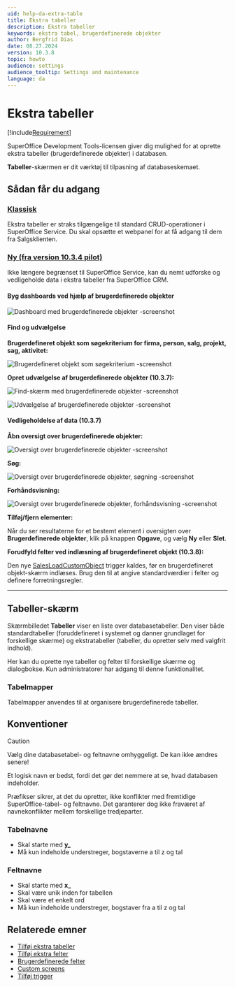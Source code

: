 ```yaml
---
uid: help-da-extra-table
title: Ekstra tabeller
description: Ekstra tabeller
keywords: ekstra tabel, brugerdefinerede objekter
author: Bergfrid Dias
date: 08.27.2024
version: 10.3.8
topic: howto
audience: settings
audience_tooltip: Settings and maintenance
language: da
---
```


# Ekstra tabeller

[!include[Requirement](../../learn/includes/req-expander-services.md)]

SuperOffice Development Tools-licensen giver dig mulighed for at oprette ekstra tabeller (brugerdefinerede objekter) i databasen.

**Tabeller**-skærmen er dit værktøj til tilpasning af databaseskemaet.

## Sådan får du adgang

<!-- markdownlint-disable MD051 -->
### [Klassisk](#tab/extra-table-old)

Ekstra tabeller er straks tilgængelige til standard CRUD-operationer i SuperOffice Service. Du skal opsætte et webpanel for at få adgang til dem fra Salgsklienten.

### [Ny (fra version 10.3.4 pilot)](#tab/extra-table-new)

Ikke længere begrænset til SuperOffice Service, kan du nemt udforske og vedligeholde data i ekstra tabeller fra SuperOffice CRM.

#### Byg dashboards ved hjælp af brugerdefinerede objekter

![Dashboard med brugerdefinerede objekter -screenshot][img1]

#### Find og udvælgelse

**Brugerdefineret objekt som søgekriterium for firma, person, salg, projekt, sag, aktivitet:**

![Brugerdefineret objekt som søgekriterium -screenshot][img2]

**Opret udvælgelse af brugerdefinerede objekter (10.3.7):**

![Find-skærm med brugerdefinerede objekter -screenshot][img3]

![Udvælgelse af brugerdefinerede objekter -screenshot][img4]

#### Vedligeholdelse af data (10.3.7)

**Åbn oversigt over brugerdefinerede objekter:**

![Oversigt over brugerdefinerede objekter -screenshot][img5]

**Søg:**

![Oversigt over brugerdefinerede objekter, søgning -screenshot][img6]

**Forhåndsvisning:**

![Oversigt over brugerdefinerede objekter, forhåndsvisning -screenshot][img7]

**Tilføj/fjern elementer:**

Når du ser resultaterne for et bestemt element i oversigten over **Brugerdefinerede objekter**, klik på knappen **Opgave**, og vælg **Ny** eller **Slet**.

**Forudfyld felter ved indlæsning af brugerdefineret objekt (10.3.8):**

Den nye [SalesLoadCustomObject][6] trigger kaldes, før en brugerdefineret objekt-skærm indlæses. Brug den til at angive standardværdier i felter og definere forretningsregler.

***
<!-- markdownlint-restore -->

## Tabeller-skærm

Skærmbilledet **Tabeller** viser en liste over databasetabeller. Den viser både standardtabeller (foruddefineret i systemet og danner grundlaget for forskellige skærme) og ekstratabeller (tabeller, du opretter selv med valgfrit indhold).

Her kan du oprette nye tabeller og felter til forskellige skærme og dialogbokse. Kun administratorer har adgang til denne funktionalitet.

### Tabelmapper

Tabelmapper anvendes til at organisere brugerdefinerede tabeller.

## Konventioner

> [!CAUTION]
> Vælg dine databasetabel- og feltnavne omhyggeligt. De kan ikke ændres senere!
>
> Et logisk navn er bedst, fordi det gør det nemmere at se, hvad databasen indeholder.

Præfikser sikrer, at det du opretter, ikke konflikter med fremtidige SuperOffice-tabel- og feltnavne. Det garanterer dog ikke fraværet af navnekonflikter mellem forskellige tredjeparter.

### Tabelnavne

* Skal starte med **y_**
* Må kun indeholde understreger, bogstaverne a til z og tal

### Feltnavne

* Skal starte med **x_**
* Skal være unik inden for tabellen
* Skal være et enkelt ord
* Må kun indeholde understreger, bogstaver fra a til z og tal

## Relaterede emner

* [Tilføj ekstra tabeller][2]
* [Tilføj ekstra felter][3]
* [Brugerdefinerede felter][4]
* [Custom screens][1]
* [Tilføj trigger][5]

<!-- Referenced links -->
[1]: ../../ui/blogic/learn/index.md
[2]: ../admin/create-extra-table.md
[3]: ../admin/create-extra-field.md
[4]: ../admin/add-udef.md
[5]: ../../../en/automation/trigger/create-trigger-script.md
[6]: ../../../en/automation/trigger/reference/CRMScript.Event.Trigger.yml#CRMScript_Event_Trigger_SalesLoadCustomObject

<!-- Referenced images -->
[img1]: ../../../media/loc/en/automation/custom-object-dashboard.png
[img2]: ../../../media/loc/en/automation/find-custom-object-relation.png
[img3]: ../../../media/loc/en/automation/find-screen-with-custom-objects.png
[img4]: ../../../media/loc/en/automation/custom-object-selection.png
[img5]: ../../../media/loc/en/automation/go-to-custom-objects.png
[img6]: ../../../media/loc/en/automation/search-inventory.png
[img7]: ../../../media/loc/en/automation/preview-inventory-results.png

<!-- Referenced images -->
